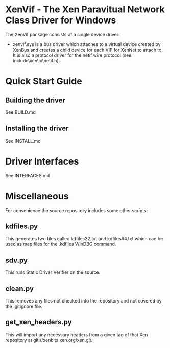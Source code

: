 XenVif - The Xen Paravitual Network Class Driver for Windows
============================================================

The XenVif package consists of a single device driver:

*    xenvif.sys is a bus driver which attaches to a virtual device created
     by XenBus and creates a child device for each VIF for XenNet to attach
     to.
     It is also a protocol driver for the netif wire protocol (see
     include\\xen\\io\\netif.h).

Quick Start Guide
=================

Building the driver
-------------------

See BUILD.md

Installing the driver
---------------------

See INSTALL.md

Driver Interfaces
=================

See INTERFACES.md

Miscellaneous
=============

For convenience the source repository includes some other scripts:

kdfiles.py
----------

This generates two files called kdfiles32.txt and kdfiles64.txt which can
be used as map files for the .kdfiles WinDBG command.

sdv.py
------

This runs Static Driver Verifier on the source.

clean.py
--------

This removes any files not checked into the repository and not covered by
the .gitignore file.

get_xen_headers.py
------------------

This will import any necessary headers from a given tag of that Xen
repository at git://xenbits.xen.org/xen.git.
